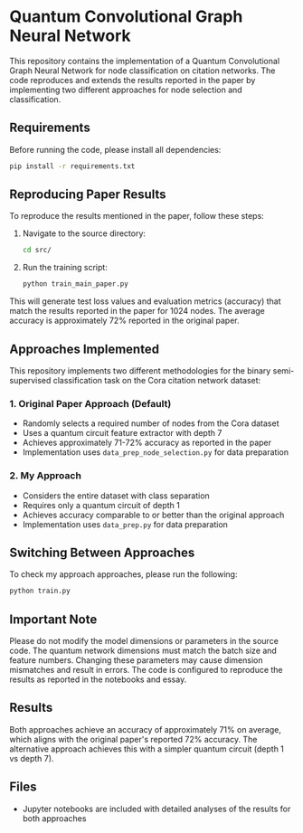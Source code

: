 # Quantum Convolutional Graph Neural Network

This repository contains the implementation of a Quantum Convolutional Graph Neural Network for node classification on citation networks. The code reproduces and extends the results reported in the paper by implementing two different approaches for node selection and classification.

## Requirements

Before running the code, please install all dependencies:

```bash
pip install -r requirements.txt
```

## Reproducing Paper Results

To reproduce the results mentioned in the paper, follow these steps:

1. Navigate to the source directory:
   ```bash
   cd src/
   ```

2. Run the training script:
   ```bash
   python train_main_paper.py
   ```

This will generate test loss values and evaluation metrics (accuracy) that match the results reported in the paper for 1024 nodes. The average accuracy is approximately 72% reported in the original paper.

## Approaches Implemented

This repository implements two different methodologies for the binary semi-supervised classification task on the Cora citation network dataset:

### 1. Original Paper Approach (Default)
- Randomly selects a required number of nodes from the Cora dataset
- Uses a quantum circuit feature extractor with depth 7
- Achieves approximately 71-72% accuracy as reported in the paper
- Implementation uses `data_prep_node_selection.py` for data preparation


### 2. My Approach
- Considers the entire dataset with class separation
- Requires only a quantum circuit of depth 1
- Achieves accuracy comparable to or better than the original approach
- Implementation uses `data_prep.py` for data preparation



## Switching Between Approaches

To check my approach approaches, please run the following:
   ```bash
   python train.py
   ```

## Important Note

Please do not modify the model dimensions or parameters in the source code. The quantum network dimensions must match the batch size and feature numbers. Changing these parameters may cause dimension mismatches and result in errors. The code is configured to reproduce the results as reported in the notebooks and essay.

## Results

Both approaches achieve an accuracy of approximately 71% on average, which aligns with the original paper's reported 72% accuracy. The alternative approach achieves this with a simpler quantum circuit (depth 1 vs depth 7).

## Files
- Jupyter notebooks are included with detailed analyses of the results for both approaches
